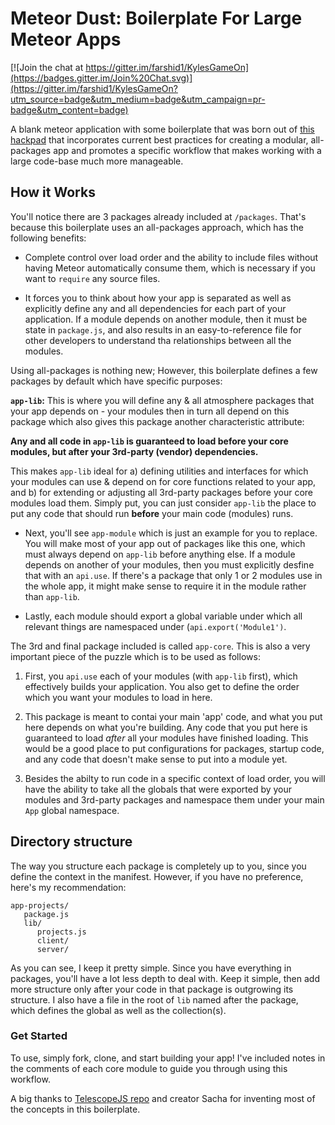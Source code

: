 # Meteor Dust: Boilerplate For Large Meteor Apps

[![Join the chat at https://gitter.im/farshid1/KylesGameOn](https://badges.gitter.im/Join%20Chat.svg)](https://gitter.im/farshid1/KylesGameOn?utm_source=badge&utm_medium=badge&utm_campaign=pr-badge&utm_content=badge)

A blank meteor application with some boilerplate that was born out of [this 
hackpad](https://meteor.hackpad.com/Building-Large-Apps-Tips-d8PQ848nLyE) that 
incorporates current best practices for creating a modular, all-packages app
and promotes a specific workflow that makes working with a large code-base much 
more manageable.

## How it Works

You'll notice there are 3 packages already included at `/packages`. That's 
because this boilerplate uses an all-packages approach, which has the following
benefits:

* Complete control over load order and the ability to include files without
 having Meteor automatically consume them, which is necessary if you want to
`require` any source files.

* It forces you to think about how your app is separated as well as explicitly
define any and all dependencies for each part of your application. If a module
depends on another module, then it must be state in `package.js`, and also 
results in an easy-to-reference file for other developers to understand tha 
relationships between all the modules.

Using all-packages is nothing new; However, this boilerplate defines a few 
packages by default which have specific purposes:

**`app-lib`:** This is where you will define any & all atmosphere packages that
your app depends on - your modules then in turn all depend on this package which
also gives this package another characteristic attribute:

 **__Any and all code in `app-lib` is guaranteed to load before your core 
modules, but after your 3rd-party (vendor) dependencies.__**

This makes `app-lib` ideal for a) defining utilities and interfaces for which
your modules can use & depend on for core functions related to your app, and 
b) for extending or adjusting all 3rd-party packages before your core modules
load them. Simply put, you can just consider `app-lib` the place to put any
code that should run **before** your main code (modules) runs.

* Next, you'll see `app-module` which is just an example for you to replace. You 
will make most of your app out of packages like this one, which must always
depend on `app-lib` before anything else. If a module depends on another of
your modules, then you must explicitly desfine that with an `api.use`. If
there's a package that only 1 or 2 modules use in the whole app, it might make
sense to require it in the module rather than `app-lib`.

* Lastly, each module should export a global variable under which all relevant
things are namespaced under (`api.export('Module1')`.

The 3rd and final package included is called `app-core`. This is also a very
important piece of the puzzle which is to be used as follows:

1. First, you `api.use` each of your modules (with `app-lib` first), which
effectively builds your application. You also get to define the order which
you want your modules to load in here. 

2. This package is meant to contai your main 'app' code, and what you
put here depends on what you're building. Any code that you put here is
guaranteed to load *after* all your modules have finished loading. This would
be a good place to put configurations for packages, startup code, and any
code that doesn't make sense to put into a module yet. 

3. Besides the abilty to run code in a specific context of load order, you
will have the ability to take  all the globals that were exported by your
modules and 3rd-party packages and namespace them under your main `App` global
namespace. 


## Directory structure

The way you structure each package is completely up to you, since you define
the context in the manifest. However, if you have no preference, here's my
recommendation:

```
app-projects/
   package.js
   lib/
      projects.js
      client/
      server/
```

As you can see, I keep it pretty simple. Since you have everything in packages,
you'll have a lot less depth to deal with. Keep it simple, then add more
structure only after your code in that package is outgrowing its structure. I 
also have a file in the root of `lib` named after the package, which defines
the global as well as the collection(s).



### Get Started

To use, simply fork, clone, and start building your app! I've included notes
in the comments of each core module to guide you through using this workflow. 

A big thanks to [TelescopeJS repo](https://github.com/TelescopeJS/Telescope) 
and creator Sacha for inventing most of the concepts in this boilerplate.

